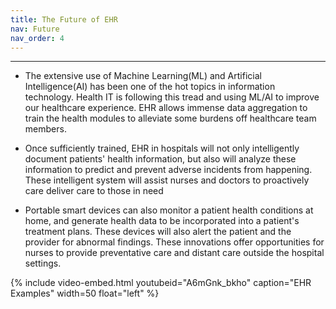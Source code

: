 ```yaml
---
title: The Future of EHR
nav: Future
nav_order: 4
---
```


----------------

- <p>The extensive use of Machine Learning(ML) and Artificial Intelligence(AI) has been one of the hot topics in information technology. Health IT is following this tread and using ML/AI to improve our healthcare experience. EHR allows immense data aggregation to train the health modules to alleviate some burdens off healthcare team members.</p>
- <p>Once sufficiently trained, EHR in hospitals will not only intelligently document patients' health information, but also will analyze these information to predict and prevent adverse incidents from happening. These intelligent system will assist nurses and doctors to proactively care deliver care to those in need</p>
- <p>Portable smart devices can also monitor a patient health conditions at home, and generate health data to be incorporated into a patient's treatment plans. These devices will also alert the patient and the provider for abnormal findings. These innovations offer opportunities for nurses to provide preventative care and distant care outside the hospital settings.</p>
  
{% include video-embed.html youtubeid="A6mGnk_bkho" caption="EHR Examples" width=50 float="left" %}

